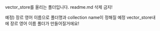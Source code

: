 vector_store를 올리는 폴더입니다.
readme.md 삭제 금지!

예정)
장르 영어 이름으로 폴더명과 collection name이 정해질 예정
vector_store내에 장르 영어 이름 폴더가 만들어질거에요!

